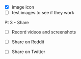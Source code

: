 - [x] image icon
- [ ] test images to see if they work

Pt 3 - Share
- [ ] Record videos and screenshots
- [ ] Share on Reddit
- [ ] Share on Twitter

